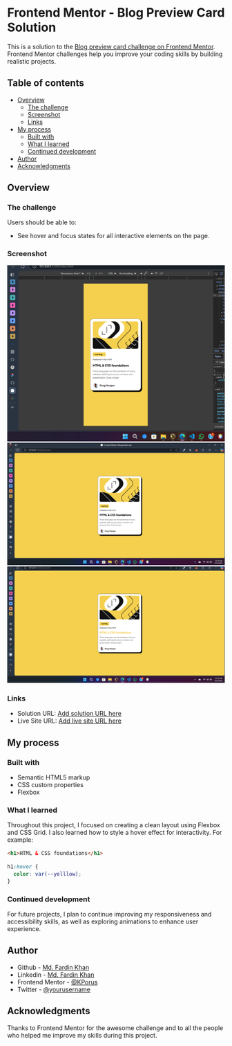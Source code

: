 # Frontend Mentor - Blog Preview Card Solution

This is a solution to the [Blog preview card challenge on Frontend Mentor](https://www.frontendmentor.io/challenges/blog-preview-card-ckPaj01IcS). Frontend Mentor challenges help you improve your coding skills by building realistic projects.

## Table of contents

- [Overview](#overview)
  - [The challenge](#the-challenge)
  - [Screenshot](#screenshot)
  - [Links](#links)
- [My process](#my-process)
  - [Built with](#built-with)
  - [What I learned](#what-i-learned)
  - [Continued development](#continued-development)
- [Author](#author)
- [Acknowledgments](#acknowledgments)

## Overview

### The challenge

Users should be able to:

- See hover and focus states for all interactive elements on the page.

### Screenshot

![Blog Preview Card Mobile Screenshot](./preview_mobile.png)
![Blog Preview Card Desktop without hover Screenshot](./preview_desktop1.png)
![Blog Preview Card Desktop with hover Screenshot](./preview_desktop2.png)

### Links

- Solution URL: [Add solution URL here](https://your-solution-url.com)
- Live Site URL: [Add live site URL here](https://your-live-site-url.com)

## My process

### Built with

- Semantic HTML5 markup
- CSS custom properties
- Flexbox

### What I learned

Throughout this project, I focused on creating a clean layout using Flexbox and CSS Grid. I also learned how to style a hover effect for interactivity. For example:

```html
<h1>HTML & CSS foundations</h1>
```

```css
h1:hover {
  color: var(--yelllow);
}
```


### Continued development

For future projects, I plan to continue improving my responsiveness and accessibility skills, as well as exploring animations to enhance user experience. 


## Author

- Github - [Md. Fardin Khan](https://github.com/KPorus)
- Linkedin - [Md. Fardin Khan](https://www.linkedin.com/in/fardinkhan121199/)
- Frontend Mentor - [@KPorus](https://www.frontendmentor.io/profile/KPorus)
- Twitter - [@yourusername](https://www.twitter.com/yourusername)

## Acknowledgments

Thanks to Frontend Mentor for the awesome challenge and to all the people who helped me improve my skills during this project.
